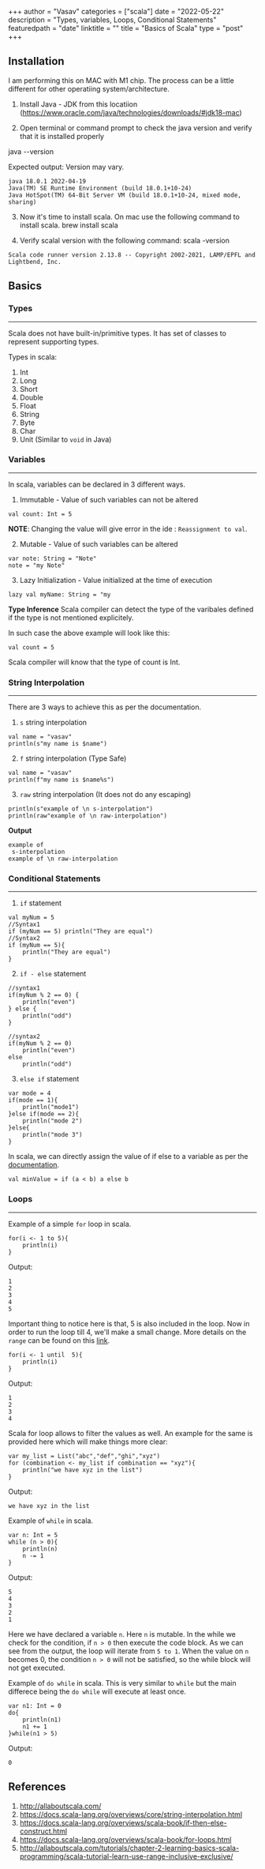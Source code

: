 +++
author = "Vasav"
categories = ["scala"]
date = "2022-05-22"
description = "Types, variables, Loops, Conditional Statements"
featuredpath = "date"
linktitle = ""
title = "Basics of Scala"
type = "post"
+++

## Installation

I am performing this on MAC with M1 chip. The process can be a little different for other operatiing system/architecture. 

1. Install Java - JDK from this locatiion (https://www.oracle.com/java/technologies/downloads/#jdk18-mac)

2. Open terminal or command prompt to check the java version and verify that it is installed properly 

java --version

Expected output: Version may vary. 
```
java 18.0.1 2022-04-19
Java(TM) SE Runtime Environment (build 18.0.1+10-24)
Java HotSpot(TM) 64-Bit Server VM (build 18.0.1+10-24, mixed mode, sharing)
```

3. Now it's time to install scala. On mac use the following command to install scala. 
brew install scala

4. Verify scalal version with the following command:
scala -version

```
Scala code runner version 2.13.8 -- Copyright 2002-2021, LAMP/EPFL and Lightbend, Inc.
```

## Basics
### Types
___
Scala does not have built-in/primitive types. It has set of classes to represent supporting types. 

Types in scala:
1. Int
2. Long
3. Short
4. Double
5. Float
6. String
7. Byte
8. Char
9. Unit (Similar to ```void``` in Java)

### Variables
___
In scala, variables can be declared in 3 different ways. 

1. Immutable - Value of such variables can not be altered
```
val count: Int = 5
```
**NOTE**: Changing the value will give error in the ide : ```Reassignment to val```. 

2. Mutable - Value of such variables can be altered
```
var note: String = "Note"
note = "my Note"
```
3. Lazy Initialization - Value initialized at the time of execution
```
lazy val myName: String = "my
```

**Type Inference**
Scala compiler can detect the type of the varibales defined if the type is not mentioned explicitely. 

In such case the above example will look like this:
```
val count = 5
```
Scala compiler will know that the type of count is Int. 

### String Interpolation
___
There are 3 ways to achieve this as per the documentation. 

1. ```s``` string interpolation
```
val name = "vasav"
println(s"my name is $name")
```
2. ```f``` string interpolation (Type Safe)
```
val name = "vasav"
println(f"my name is $name%s")
```
3. ```raw``` string interpolation (It does not do any escaping)
```
println(s"example of \n s-interpolation")
println(raw"example of \n raw-interpolation")
```
**Output**
```
example of 
 s-interpolation
example of \n raw-interpolation
```

### Conditional Statements
___

1. ```if``` statement
```
val myNum = 5
//Syntax1
if (myNum == 5) println("They are equal")
//Syntax2
if (myNum == 5){
    println("They are equal")
}
```
2. ```if - else``` statement
```
//syntax1
if(myNum % 2 == 0) {
    println("even")
} else {
    println("odd")
}

//syntax2
if(myNum % 2 == 0)
    println("even")
else
    println("odd")
```
3. ```else if``` statement
```
var mode = 4
if(mode == 1){
    println("mode1")
}else if(mode == 2){
    println("mode 2")
}else{
    println("mode 3")
}
```

In scala, we can directly assign the value of if else to a variable as per the [documentation](https://docs.scala-lang.org/overviews/scala-book/if-then-else-construct.html).
```
val minValue = if (a < b) a else b
```

### Loops
___

Example of a simple ```for``` loop in scala. 

```
for(i <- 1 to 5){
    println(i)
}
```

Output:
```
1
2
3
4
5
```
Important thing to notice here is that, 5 is also included in the loop. Now in order to run the loop till 4, we'll make a small change. More details on the ```range``` can be found on this [link](http://allaboutscala.com/tutorials/chapter-2-learning-basics-scala-programming/scala-tutorial-learn-use-range-inclusive-exclusive/).

```
for(i <- 1 until  5){
    println(i)
}
```
Output:
```
1
2
3
4
```
Scala for loop allows to filter the values as well. An example for the same is provided here which will make things more clear:
```
var my_list = List("abc","def","ghi","xyz")
for (combination <- my_list if combination == "xyz"){
    println("we have xyz in the list")
}
```
Output:
```
we have xyz in the list
```

Example of ```while``` in scala.

```
var n: Int = 5
while (n > 0){
    println(n)
    n -= 1
}
```
Output:
```
5
4
3
2
1
```
Here we have declared a variable ```n```. Here ```n``` is mutable. In the while we check for the condition, if ```n > 0``` then execute the code block. As we can see from the output, the loop will iterate from ```5 to 1```. When the value on ```n``` becomes 0, the condition ```n > 0``` will not be satisfied, so the while block will not get executed. 

Example of ```do while``` in scala. This is very similar to ```while``` but the main differece being the ```do while``` will execute at least once. 

```
var n1: Int = 0
do{
    println(n1)
    n1 += 1
}while(n1 > 5)
```

Output:
```
0
```


## References
1. http://allaboutscala.com/
2. https://docs.scala-lang.org/overviews/core/string-interpolation.html
3. https://docs.scala-lang.org/overviews/scala-book/if-then-else-construct.html
4. https://docs.scala-lang.org/overviews/scala-book/for-loops.html
5. http://allaboutscala.com/tutorials/chapter-2-learning-basics-scala-programming/scala-tutorial-learn-use-range-inclusive-exclusive/



